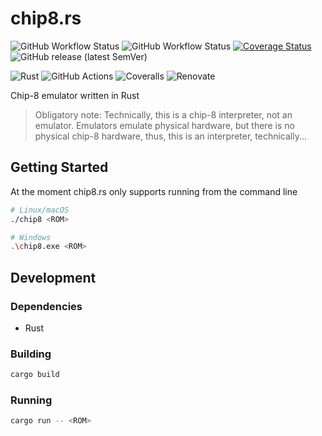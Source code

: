 # chip8.rs

![GitHub Workflow Status](https://img.shields.io/github/actions/workflow/status/mrivnak/chip8-rs/check.yml)
![GitHub Workflow Status](https://img.shields.io/github/actions/workflow/status/mrivnak/chip8-rs/test.yml?label=tests)
[![Coverage Status](https://coveralls.io/repos/github/mrivnak/chip8-rs/badge.svg?branch=main)](https://coveralls.io/github/mrivnak/chip8-rs?branch=main)
![GitHub release (latest SemVer)](https://img.shields.io/github/v/release/mrivnak/chip8-rs?display_name=tag&sort=semver)

![Rust](https://img.shields.io/badge/rust-%23000000.svg?style=for-the-badge&logo=rust&logoColor=white)
![GitHub Actions](https://img.shields.io/badge/github%20actions-%232671E5.svg?style=for-the-badge&logo=githubactions&logoColor=white)
![Coveralls](https://img.shields.io/badge/coveralls-%23b94947.svg?style=for-the-badge&logo=coveralls&logoColor=white)
![Renovate](https://img.shields.io/badge/renovate-%230281a1?style=for-the-badge&logo=renovatebot&logoColor=white)

Chip-8 emulator written in Rust

> Obligatory note: Technically, this is a chip-8 interpreter, not an emulator. Emulators emulate physical hardware, but
> there is no physical chip-8 hardware, thus, this is an interpreter, technically...

## Getting Started

At the moment chip8.rs only supports running from the command line

```sh
# Linux/macOS
./chip8 <ROM>

# Windows
.\chip8.exe <ROM>
```

## Development

### Dependencies

- Rust

### Building

```sh
cargo build
```

### Running

```sh
cargo run -- <ROM>
```
